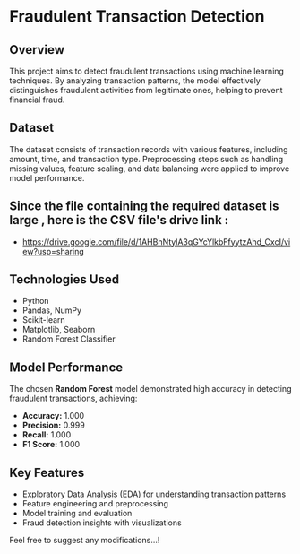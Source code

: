 # Fraudulent Transaction Detection  

## Overview  
This project aims to detect fraudulent transactions using machine learning techniques. 
By analyzing transaction patterns, the model effectively distinguishes fraudulent activities from legitimate ones, helping to prevent financial fraud.  

## Dataset  
The dataset consists of transaction records with various features, including amount, time, and transaction type.
Preprocessing steps such as handling missing values, feature scaling, and data balancing were applied to improve model performance.

## Since the file containing the required dataset is large , here is the CSV file's drive link :
* https://drive.google.com/file/d/1AHBhNtylA3qGYcYlkbFfyytzAhd_CxcI/view?usp=sharing

##  Technologies Used  
- Python  
- Pandas, NumPy  
- Scikit-learn  
- Matplotlib, Seaborn  
- Random Forest Classifier  

## Model Performance  
The chosen **Random Forest** model demonstrated high accuracy in detecting fraudulent transactions, achieving:  
- **Accuracy:** 1.000  
- **Precision:** 0.999  
- **Recall:** 1.000  
- **F1 Score:** 1.000  

##  Key Features  
- Exploratory Data Analysis (EDA) for understanding transaction patterns  
- Feature engineering and preprocessing  
- Model training and evaluation  
- Fraud detection insights with visualizations  

Feel free to suggest any modifications...!
